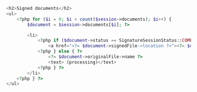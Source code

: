 ﻿```php
<h2>Signed documents</h2>
<ul>
	<?php for ($i = 0; $i < count($session->documents); $i++) { 
		$document = $session->documents[$i]; ?>

		<li>
			<?php if ($document->status == SignatureSessionStatus::COMPLETED) { ?>
				<a href="<?= $document->signedFile->location ?>"><?= $document->signedFile->name ?></a>
			<?php } else { ?>
				<?= $document->originalFile->name ?>
				<text> (processing)</text>
			<?php } ?>
		</li>
	<?php } ?>
</ul>
```